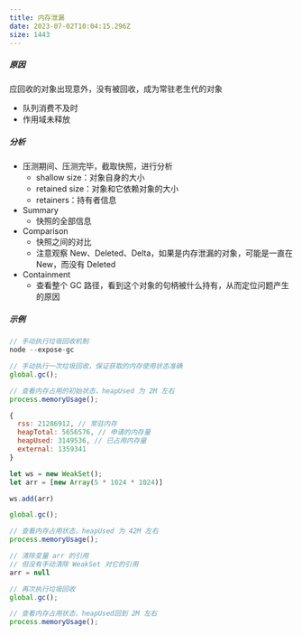 ```yaml
---
title: 内存泄漏
date: 2023-07-02T10:04:15.296Z
size: 1443
---
```

##### 原因

应回收的对象出现意外，没有被回收，成为常驻老生代的对象

- 队列消费不及时
- 作用域未释放

##### 分析

- 压测期间、压测完毕，截取快照，进行分析
  - shallow size：对象自身的大小
  - retained size：对象和它依赖对象的大小
  - retainers：持有者信息
- Summary
  - 快照的全部信息
- Comparison
  - 快照之间的对比
  - 注意观察 New、Deleted、Delta，如果是内存泄漏的对象，可能是一直在 New，而没有 Deleted
- Containment
  - 查看整个 GC 路径，看到这个对象的句柄被什么持有，从而定位问题产生的原因

##### 示例

```javascript
// 手动执行垃圾回收机制
node --expose-gc

// 手动执行一次垃圾回收，保证获取的内存使用状态准确
global.gc();

// 查看内存占用的初始状态，heapUsed 为 2M 左右
process.memoryUsage();

{
  rss: 21286912, // 常驻内存
  heapTotal: 5656576, // 申请的内存量
  heapUsed: 3149536, // 已占用内存量
  external: 1359341
}

let ws = new WeakSet();
let arr = [new Array(5 * 1024 * 1024)]

ws.add(arr)

global.gc();

// 查看内存占用状态，heapUsed 为 42M 左右
process.memoryUsage();

// 清除变量 arr 的引用
// 但没有手动清除 WeakSet 对它的引用
arr = null

// 再次执行垃圾回收
global.gc();

// 查看内存占用状态，heapUsed回到 2M 左右
process.memoryUsage();
```
